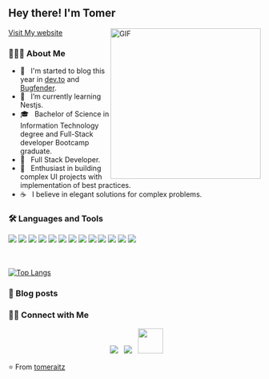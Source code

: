 <h2> Hey there! I'm Tomer</h2>
<a href="https://www.tomeraitz.com/">Visit My website</a>
<img align="right" alt="GIF" src="https://media.giphy.com/media/QXhSr6NDR4F5t69GL8/giphy.gif" width="300"/>

<h3> 👨🏻‍💻 About Me </h3>

- 🔭 &nbsp; I'm started to blog this year in [dev.to](https://dev.to/tomeraitz) and [Bugfender](https://bugfender.com/blog/author/tomerraitz/).
- 🤔 &nbsp; I’m currently learning Nestjs.
- 🎓 &nbsp;  Bachelor of Science in Information Technology degree and Full-Stack developer Bootcamp graduate.
- 💼 &nbsp; Full Stack Developer.
- 🌱 &nbsp; Enthusiast in building complex UI projects with implementation of best practices.
- ☕ &nbsp; I believe in elegant solutions for complex problems. 

<h3>🛠 Languages and Tools</h3>
<div>
    <img src="https://img.icons8.com/color/48/000000/javascript.png"/>
    <img src="https://img.icons8.com/color/48/000000/typescript.png"/>
    <img src="https://img.icons8.com/cute-clipart/48/000000/react-native.png"/>
    <img src="https://img.icons8.com/color/48/000000/redux.png"/>
    <img src="https://img.icons8.com/color/48/000000/html-5.png"/>
    <img src="https://img.icons8.com/color/48/000000/css3.png"/>
    <img src="https://img.icons8.com/color/48/000000/nodejs.png"/>
    <img src="https://img.icons8.com/ios/48/000000/sql.png"/>
    <img src="https://img.icons8.com/color/48/000000/mongodb.png"/>
    <img src="https://img.icons8.com/officel/48/000000/php-logo.png"/>
    <img src="https://img.icons8.com/color/48/000000/visual-studio-code-2019.png"/>
    <img src="https://img.icons8.com/color/48/000000/git.png"/>
    <img src="https://img.icons8.com/fluent/48/000000/github.png"/>
</div>
<br>
</br>

[![Top Langs](https://github-readme-stats.vercel.app/api/top-langs/?username=tomeraitz&layout=compact&text_color=daf7dc&bg_color=151515)](https://github.com/tomeraitz/github-readme-stats)

### 📖 Blog posts
<!-- BLOG-POST-LIST:START -->
<!-- BLOG-POST-LIST:END -->


<h3> 🤝🏻 Connect with Me </h3>

<p align="center">
&nbsp; <a href="https://www.linkedin.com/in/tomer-raitz-13b64911b/" target="_blank" rel="noopener noreferrer"><img src="https://img.icons8.com/fluent/48/4a90e2/linkedin.png"/></a>  
&nbsp; <a href="https://stackoverflow.com/users/10055871/tomer-raitz" target="_blank" rel="noopener noreferrer"><img src="https://img.icons8.com/fluent-systems-filled/54/4a90e2/stackoverflow.png"/></a>  
&nbsp; <a href="mailto:tomeraitz1@gmail.com" target="_blank" rel="noopener noreferrer"><img src="https://img.icons8.com/plasticine/100/000000/gmail.png"  width="50" /></a>
</p>

⭐️ From [tomeraitz](https://github.com/tomeraitz)
